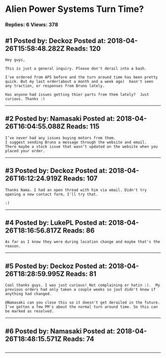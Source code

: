 # Alien Power Systems Turn Time?

### Replies: 6 Views: 378

## \#1 Posted by: Deckoz Posted at: 2018-04-26T15:58:48.282Z Reads: 120

```
Hey guys,

This is just a general inquiry. Please don't derail into a bash.

I've ordered from APS before and the turn around time has been pretty quick. But my last order(about a month and a week ago)  hasn't seen any traction, or responses from Bruno lately.

Has anyone had issues getting thier parts from them lately?  Just curious. Thanks :)
```

---
## \#2 Posted by: Namasaki Posted at: 2018-04-26T16:04:55.088Z Reads: 115

```
I’ve never had any issues buying motors from them. 
I suggest sending Bruno a message through the website and email. 
There maybe a stock issue that wasn’t updated on the website when you placed your order.
```

---
## \#3 Posted by: Deckoz Posted at: 2018-04-26T16:12:24.919Z Reads: 107

```
Thanks Nama. I had an open thread with him via email. Didn't try opening a new contact form, I'll try that.

:)
```

---
## \#4 Posted by: LukePL Posted at: 2018-04-26T18:16:56.817Z Reads: 86

```
As far as I know they were during location change and maybe that's the reason.
```

---
## \#5 Posted by: Deckoz Posted at: 2018-04-26T18:28:59.995Z Reads: 81

```
Cool thanks guys. I was just curious! Not complaining or hatin :).  My previous orders had only taken a couple weeks so just didn't know if anything had changed.

@Namasaki can you close this so it doesn't get derailed in the future.  I've gotten a few PM's about the normal turn around time. So this can be marked as resolved.
```

---
## \#6 Posted by: Namasaki Posted at: 2018-04-26T18:48:15.571Z Reads: 74

```

```

---
